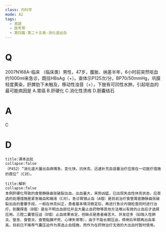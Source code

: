 ```yaml
---
class: 内科学
mode: A2
tags:
  - 真题
  - 医考帮
  - 第四篇-第二十五章-消化道出血
---
```


# Q
2007N168A-临床 （临床类）男性，47岁，腹胀、纳差半年，6小时前突然呕血约1000ml来急诊，既往HBsAg（+）。查体示P125次/分，BP70/50mmHg，巩膜轻度黄染，肝脾肋下未触及，移动性浊音（+），下肢有可凹性水肿。引起呕血的最可能病因是
A.胃癌
B.肝硬化
C.消化性溃疡
D.胆囊结石

# A
C
# D
```ad-note
title:课本出处
collapse:false
（P452）“消化道大量出血病情急、变化快，抗休克、迅速补充血容量治疗应放在一切医疗措施的首位”（C对）。
```

```ad-summary
title:解析
collapse:false
本例肝硬化导致的食管静脉曲张破裂出血，出血量大，来势凶猛，已出现失血性休克状态，应首选的处理措施是紧急输血和输液（C对）。急诊胃镜止血（A错）是目前治疗食管胃底静脉曲张破裂出血的重要手段，一般在休克纠正，患者基本情况稳定后，再进行急诊内镜检查同时进行治疗。剖腹探查（B错）是在不明出血部位并且大量止血药物等其他方法难以有效的止血后才选择应用。三腔二囊管压迫（D错）止血效果肯定，但缺点是患者痛苦大、并发症多（如吸入性肺炎、窒息、食管炎、食管黏膜坏死、心律失常等），由于不能长期压迫，停用后早期再出血率高，目前已不推荐气囊压迫作为首选止血措施，而作为在药物治疗无效的大出血时暂时使用。
```

